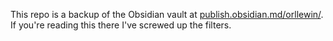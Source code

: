 This repo is a backup of the Obsidian vault at [publish.obsidian.md/orllewin/](https://publish.obsidian.md/orllewin/). If you're reading this there I've screwed up the filters.